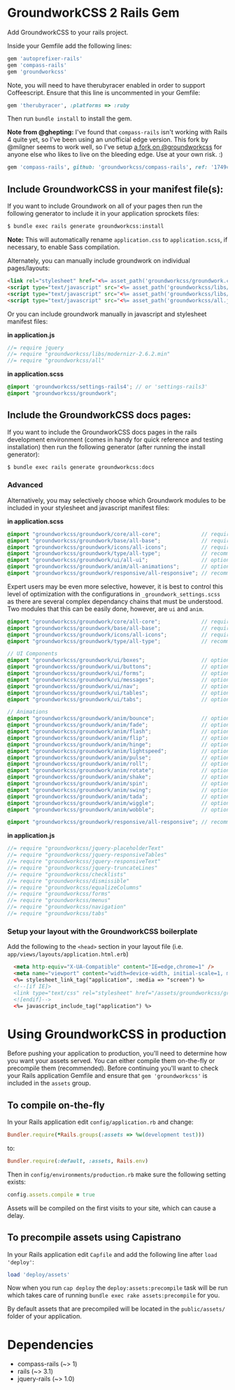 GroundworkCSS 2 Rails Gem
====


Add GroundworkCSS to your rails project.


Inside your Gemfile add the following lines:

```ruby
gem 'autoprefixer-rails'
gem 'compass-rails'
gem 'groundworkcss'
```

Note, you will need to have therubyracer enabled in order to support Coffeescript. Ensure that this line is uncommented in your Gemfile:

```ruby
gem 'therubyracer', :platforms => :ruby
```

Then run `bundle install` to install the gem.

**Note from @ghepting:** I've found that `compass-rails` isn't working with Rails 4 quite yet, so I've been using an unofficial edge version. This fork by @milgner seems to work well, so I've setup [a fork on @groundworkcss](https://github.com/groundworkcss/compass-rails) for anyone else who likes to live on the bleeding edge. Use at your own risk.  :)

```ruby
gem 'compass-rails', github: 'groundworkcss/compass-rails', ref: '1749c06f15dc4b058427e7969810457213647fb8'
```

## Include GroundworkCSS in your manifest file(s):

If you want to include Groundwork on all of your pages then run the following generator to include it in your application sprockets files:

```bash
$ bundle exec rails generate groundworkcss:install
```

**Note:** This will automatically rename `application.css` to `application.scss`, if necessary, to enable Sass compilation.

Alternately, you can manually include groundwork on individual pages/layouts:

```html
<link rel="stylesheet" href="<%= asset_path('groundworkcss/groundwork.css') %>" />
<script type="text/javascript" src="<%= asset_path('groundworkcss/libs/modernizr-2.6.2.min.js') %>"></script>
<script type="text/javascript" src="<%= asset_path('groundworkcss/libs/jquery-1.10.2.min.js') %>"></script>
<script type="text/javascript" src="<%= asset_path('groundworkcss/all.js') %>"></script>
```

Or you can include groundwork manually in javascript and stylesheet manifest files:

**in application.js**

```javascript
//= require jquery
//= require "groundworkcss/libs/modernizr-2.6.2.min"
//= require "groundworkcss/all"
```

**in application.scss**

```scss
@import 'groundworkcss/settings-rails4'; // or 'settings-rails3'
@import "groundworkcss/groundwork";
```

## Include the GroundworkCSS docs pages:

If you want to include the GroundworkCSS docs pages in the rails development environment (comes in handy for quick reference and testing installation) then run the following generator (after running the install generator):

```bash
$ bundle exec rails generate groundworkcss:docs
```

### Advanced

Alternatively, you may selectively choose which Groundwork modules to be included in your stylesheet and javascript manifest files:

**in application.scss**

```scss
@import "groundworkcss/groundwork/core/all-core";             // required
@import "groundworkcss/groundwork/base/all-base";             // required
@import "groundworkcss/groundwork/icons/all-icons";           // required
@import "groundworkcss/groundwork/type/all-type";             // recommended
@import "groundworkcss/groundwork/ui/all-ui";                 // optional
@import "groundworkcss/groundwork/anim/all-animations";       // optional
@import "groundworkcss/groundwork/responsive/all-responsive"; // recommended
```

Expert users may be even more selective, however, it is best to control this level of optimization with the configurations in `_groundwork_settings.scss` as there are several complex dependancy chains that must be understood. Two modules that this can be easily done, however, are `ui` and `anim`.

```scss
@import "groundworkcss/groundwork/core/all-core";             // required
@import "groundworkcss/groundwork/base/all-base";             // required
@import "groundworkcss/groundwork/icons/all-icons";           // required
@import "groundworkcss/groundwork/type/all-type";             // recommended

// UI Components
@import "groundworkcss/groundwork/ui/boxes";                  // optional
@import "groundworkcss/groundwork/ui/buttons";                // optional
@import "groundworkcss/groundwork/ui/forms";                  // optional
@import "groundworkcss/groundwork/ui/messages";               // optional
@import "groundworkcss/groundwork/ui/nav";                    // optional
@import "groundworkcss/groundwork/ui/tables";                 // optional
@import "groundworkcss/groundwork/ui/tabs";                   // optional

// Animations
@import "groundworkcss/groundwork/anim/bounce";               // optional
@import "groundworkcss/groundwork/anim/fade";                 // optional
@import "groundworkcss/groundwork/anim/flash";                // optional
@import "groundworkcss/groundwork/anim/flip";                 // optional
@import "groundworkcss/groundwork/anim/hinge";                // optional
@import "groundworkcss/groundwork/anim/lightspeed";           // optional
@import "groundworkcss/groundwork/anim/pulse";                // optional
@import "groundworkcss/groundwork/anim/roll";                 // optional
@import "groundworkcss/groundwork/anim/rotate";               // optional
@import "groundworkcss/groundwork/anim/shake";                // optional
@import "groundworkcss/groundwork/anim/spin";                 // optional
@import "groundworkcss/groundwork/anim/swing";                // optional
@import "groundworkcss/groundwork/anim/tada";                 // optional
@import "groundworkcss/groundwork/anim/wiggle";               // optional
@import "groundworkcss/groundwork/anim/wobble";               // optional

@import "groundworkcss/groundwork/responsive/all-responsive"; // recommended
```

**in application.js**

```javascript
//= require "groundworkcss/jquery-placeholderText"
//= require "groundworkcss/jquery-responsiveTables"
//= require "groundworkcss/jquery-responsiveText"
//= require "groundworkcss/jquery-truncateLines"
//= require "groundworkcss/checklists"
//= require "groundworkcss/dismissible"
//= require "groundworkcss/equalizeColumns"
//= require "groundworkcss/forms"
//= require "groundworkcss/menus"
//= require "groundworkcss/navigation"
//= require "groundworkcss/tabs"
```

### Setup your layout with the GroundworkCSS boilerplate

Add the following to the `<head>` section in your layout file (i.e. `app/views/layouts/application.html.erb`)

```html
  <meta http-equiv="X-UA-Compatible" content="IE=edge,chrome=1" />
  <meta name="viewport" content="width=device-width, initial-scale=1, minimum-scale=1, maximum-scale=1" />
  <%= stylesheet_link_tag("application", :media => "screen") %>
  <!--[if IE]>
  <link type="text/css" rel="stylesheet" href="/assets/groundworkcss/groundwork-ie.css">
  <![endif]-->
  <%= javascript_include_tag("application") %>
```


# Using GroundworkCSS in production

Before pushing your application to production, you'll need to determine how you want your assets served.  You can either compile them on-the-fly or precompile them (recommended).  Before continuing you'll want to check your Rails application Gemfile and ensure that `gem 'groundworkcss'` is included in the `assets` group.

## To compile on-the-fly

In your Rails application edit `config/application.rb` and change:

```ruby
Bundler.require(*Rails.groups(:assets => %w(development test)))
```

to:

```ruby
Bundler.require(:default, :assets, Rails.env)
```

Then in `config/environments/production.rb` make sure the following setting exists:

```ruby
config.assets.compile = true
```

Assets will be compiled on the first visits to your site, which can cause a delay.

## To precompile assets using Capistrano

In your Rails application edit `Capfile` and add the following line after `load 'deploy'`:

```ruby
load 'deploy/assets'
```

Now when you run `cap deploy` the `deploy:assets:precompile` task will be run which takes care of running `bundle exec rake assets:precompile` for you.

By default assets that are precompiled will be located in the `public/assets/` folder of your application.


# Dependencies
* compass-rails (~> 1)
* rails (~> 3.1)
* jquery-rails (~> 1.0)
